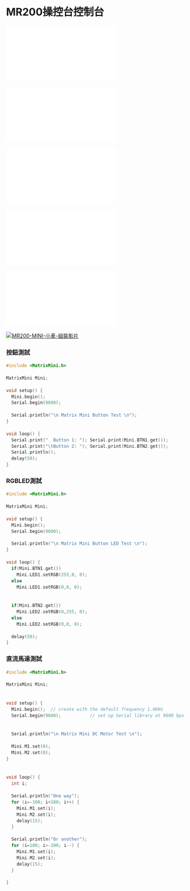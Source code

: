 # MR200操控台控制台
![arduino編輯器安裝說明文件](ArduinoInstallation.pdf) 
 
![MINI控制器外觀說明](Matrix_Mini.pdf) 

![MINI控制器腳位定義文件](Mini_Pin_Definition.pdf) 

![MINI Car 安裝說明文件](Mini_Car_Assembly.pdf)

![超音波_紅外線安裝說明文件](Sensor_Servo_Assembly.pdf)


[![MR200-MINI-小車-組裝影片](../MR200.jgp)](https://www.youtube.com/playlist?list=PLLVBR5MLJ8AW4XOThhsSQz_84RyxFMdV0)
### 按鈕測試

```c
#include <MatrixMini.h>

MatrixMini Mini;

void setup() {
  Mini.begin(); 
  Serial.begin(9600);

  Serial.println("\n Matrix Mini Button Test \n");
}

void loop() {
  Serial.print("  Button 1: "); Serial.print(Mini.BTN1.get());
  Serial.print("\tButton 2: "); Serial.print(Mini.BTN2.get());
  Serial.println();
  delay(50);
}
```

### RGBLED測試

```c
#include <MatrixMini.h>

MatrixMini Mini;

void setup() {
  Mini.begin(); 
  Serial.begin(9600);

  Serial.println("\n Matrix Mini Button LED Test \n");
}

void loop() {
  if(Mini.BTN1.get()) 
    Mini.LED1.setRGB(255,0, 0);
  else
    Mini.LED1.setRGB(0,0, 0);


  if(Mini.BTN2.get()) 
    Mini.LED2.setRGB(0,255, 0);
  else
    Mini.LED2.setRGB(0,0, 0);
  
  delay(50);
}
```

### 直流馬達測試

```c
#include <MatrixMini.h>

MatrixMini Mini;


void setup() {
  Mini.begin();  // create with the default frequency 1.6KHz
  Serial.begin(9600);           // set up Serial library at 9600 bps

  
  Serial.println("\n Matrix Mini DC Motor Test \n");

  Mini.M1.set(0);
  Mini.M2.set(0);
}


void loop() {
  int i;
  
  Serial.println("One way");
  for (i=-100; i<100; i++) {
    Mini.M1.set(i);  
    Mini.M2.set(i);
    delay(15);
  }
  
  Serial.println("Or another");
  for (i=100; i>-100; i--) {
    Mini.M1.set(i);  
    Mini.M2.set(i);
    delay(15);
  }
  
}
```



